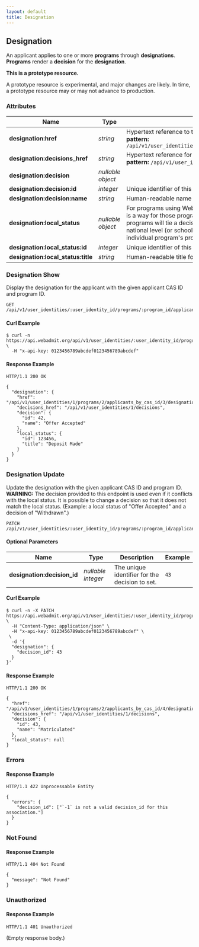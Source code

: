 ```yaml
---
layout: default
title: Designation
---
```


<!-- WARNING: This is an automatically generated file.  Do not modify directly.  See script/generate-docs. -->

<h2><a name="resource-designation"></a>Designation</h2>

<p>An applicant applies to one or more <strong>programs</strong> through <strong>designations</strong>.  <strong>Programs</strong> render a <strong>decision</strong> for the <strong>designation</strong>.</p>

<div class="alert alert-warning">
  <p><strong>This is a prototype resource.</strong></p>
  <p>A prototype resource is experimental, and major changes are likely. In time, a prototype resource may or may not advance to production.</p>
</div>

<h3>Attributes</h3>

<table><thead>
<tr>
<th>Name</th>
<th>Type</th>
<th>Description</th>
<th>Example</th>
</tr>
</thead><tbody>
<tr>
<td><strong>designation:href</strong></td>
<td><em>string</em></td>
<td>Hypertext reference to this resource.<br/> <strong>pattern:</strong> <code>/api/v1/user_identities/\d+/programs/\d+/applicants_by_cas_id/\d+/designation</code></td>
<td><code>&quot;/api/v1/user_identities/1/programs/2/applicants_by_cas_id/3/designation&quot;</code></td>
</tr>
<tr>
<td><strong>designation:decisions_href</strong></td>
<td><em>string</em></td>
<td>Hypertext reference for valid decisions.<br/> <strong>pattern:</strong> <code>/api/v1/user_identities/\d+/decisions</code></td>
<td><code>&quot;/api/v1/user_identities/1/decisions&quot;</code></td>
</tr>
<tr>
<td><strong>designation:decision</strong></td>
<td><em>nullable object</em></td>
<td></td>
<td><code>null</code></td>
</tr>
<tr>
<td><strong>designation:decision:id</strong></td>
<td><em>integer</em></td>
<td>Unique identifier of this decision.</td>
<td><code>42</code></td>
</tr>
<tr>
<td><strong>designation:decision:name</strong></td>
<td><em>string</em></td>
<td>Human-readable name for this decision.</td>
<td><code>&quot;Offer Accepted&quot;</code></td>
</tr>
<tr>
<td><strong>designation:local_status</strong></td>
<td><em>nullable object</em></td>
<td>For programs using WebAdMIT to manage their admissions process, a local status is a way for those programs to enter their workflow into WebAdMIT.  Typically, these programs will tie a decision to a local status.  Decisions are used for reporting at a national level (or school-wide level for UniCAS), but local statuses are for an individual program&#39;s process.</td>
<td><code>null</code></td>
</tr>
<tr>
<td><strong>designation:local_status:id</strong></td>
<td><em>integer</em></td>
<td>Unique identifier of this local status.</td>
<td><code>123456</code></td>
</tr>
<tr>
<td><strong>designation:local_status:title</strong></td>
<td><em>string</em></td>
<td>Human-readable title for this local status.</td>
<td><code>&quot;Deposit Made&quot;</code></td>
</tr>
</tbody></table>

<h3>Designation Show</h3>

<p>Display the designation for the applicant with the given applicant CAS ID and program ID.</p>

<pre><code>GET /api/v1/user_identities/:user_identity_id/programs/:program_id/applicants_by_cas_id/:applicant_cas_id/designation
</code></pre>

<h4>Curl Example</h4>

<pre lang="bash"><code>$ curl -n https://api.webadmit.org/api/v1/user_identities/:user_identity_id/programs/:program_id/applicants_by_cas_id/:applicant_cas_id/designation \
  -H &quot;x-api-key: 0123456789abcdef0123456789abcdef&quot;
</code></pre>

<h4>Response Example</h4>

<pre><code>HTTP/1.1 200 OK
</code></pre>

<pre lang="json"><code>{
  &quot;designation&quot;: {
    &quot;href&quot;: &quot;/api/v1/user_identities/1/programs/2/applicants_by_cas_id/3/designation&quot;,
    &quot;decisions_href&quot;: &quot;/api/v1/user_identities/1/decisions&quot;,
    &quot;decision&quot;: {
      &quot;id&quot;: 42,
      &quot;name&quot;: &quot;Offer Accepted&quot;
    },
    &quot;local_status&quot;: {
      &quot;id&quot;: 123456,
      &quot;title&quot;: &quot;Deposit Made&quot;
    }
  }
}
</code></pre>

<h3>Designation Update</h3>

<p>Update the designation with the given applicant CAS ID and program ID.  <strong>WARNING:</strong> The decision provided to this endpoint is used even if it conflicts with the local status.   It is possible to change a decision so that it does not match the local status.  (Example: a local status of &quot;Offer Accepted&quot; and a decision of &quot;Withdrawn&quot;.)</p>

<pre><code>PATCH /api/v1/user_identities/:user_identity_id/programs/:program_id/applicants_by_cas_id/:applicant_cas_id/designation
</code></pre>

<h4>Optional Parameters</h4>

<table><thead>
<tr>
<th>Name</th>
<th>Type</th>
<th>Description</th>
<th>Example</th>
</tr>
</thead><tbody>
<tr>
<td><strong>designation:decision_id</strong></td>
<td><em>nullable integer</em></td>
<td>The unique identifier for the decision to set.</td>
<td><code>43</code></td>
</tr>
</tbody></table>

<h4>Curl Example</h4>

<pre lang="bash"><code>$ curl -n -X PATCH https://api.webadmit.org/api/v1/user_identities/:user_identity_id/programs/:program_id/applicants_by_cas_id/:applicant_cas_id/designation \
  -H &quot;Content-Type: application/json&quot; \
  -H &quot;x-api-key: 0123456789abcdef0123456789abcdef&quot; \
 \
  -d &#39;{
  &quot;designation&quot;: {
    &quot;decision_id&quot;: 43
  }
}&#39;
</code></pre>

<h4>Response Example</h4>

<pre><code>HTTP/1.1 200 OK
</code></pre>

<pre lang="json"><code>{
  &quot;href&quot;: &quot;/api/v1/user_identities/1/programs/2/applicants_by_cas_id/4/designation&quot;,
  &quot;decisions_href&quot;: &quot;/api/v1/user_identities/1/decisions&quot;,
  &quot;decision&quot;: {
    &quot;id&quot;: 43,
    &quot;name&quot;: &quot;Matriculated&quot;
  },
  &quot;local_status&quot;: null
}
</code></pre>

<h3>Errors</h3>

<h4>Response Example</h4>

<pre><code>HTTP/1.1 422 Unprocessable Entity
</code></pre>

<pre lang="json"><code>{
  &quot;errors&quot;: {
    &quot;decision_id&quot;: [&quot;`-1` is not a valid decision_id for this association.&quot;]
  }
}
</code></pre>

<h3>Not Found</h3>

<h4>Response Example</h4>

<pre><code>HTTP/1.1 404 Not Found
</code></pre>

<pre lang="json"><code>{
  &quot;message&quot;: &quot;Not Found&quot;
}
</code></pre>

<h3>Unauthorized</h3>

<h4>Response Example</h4>

<pre><code>HTTP/1.1 401 Unauthorized
</code></pre>

<p>(Empty response body.)</p>


